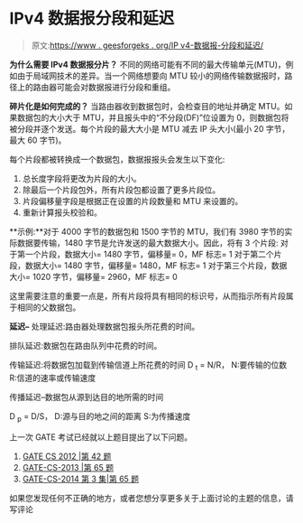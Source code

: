 # IPv4 数据报分段和延迟

> 原文:[https://www . geesforgeks . org/IP v4-数据报-分段和延迟/](https://www.geeksforgeeks.org/ipv4-datagram-fragmentation-and-delays/)

**为什么需要 IPv4 数据报分片？**
不同的网络可能有不同的最大传输单元(MTU)，例如由于局域网技术的差异。当一个网络想要向 MTU 较小的网络传输数据报时，路径上的路由器可能会对数据报进行分段和重组。

**碎片化是如何完成的？**
当路由器收到数据包时，会检查目的地址并确定 MTU。如果数据包的大小大于 MTU，并且报头中的“不分段(DF)”位设置为 0，则数据包将被分段并逐个发送。每个片段的最大大小是 MTU 减去 IP 头大小(最小 20 字节，最大 60 字节)。

每个片段都被转换成一个数据包，数据报报头会发生以下变化:

1.  总长度字段将更改为片段的大小。
2.  除最后一个片段包外，所有片段包都设置了更多片段位。
3.  片段偏移量字段是根据正在设置的片段数量和 MTU 来设置的。
4.  重新计算报头校验和。

**示例:**对于 4000 字节的数据包和 1500 字节的 MTU，我们有 3980 字节的实际数据要传输，1480 字节是允许发送的最大数据大小。因此，将有 3 个片段:
对于第一个片段，数据大小= 1480 字节，偏移量= 0，MF 标志= 1
对于第二个片段，数据大小= 1480 字节，偏移量= 1480，MF 标志= 1
对于第三个片段，数据大小= 1020 字节，偏移量= 2960，MF 标志= 0

这里需要注意的重要一点是，所有片段将具有相同的标识号，从而指示所有片段属于相同的父数据包。

**延迟–**
处理延迟:路由器处理数据包报头所花费的时间。

排队延迟:数据包在路由队列中花费的时间。

传输延迟:将数据包加载到传输信道上所花费的时间
D <sub>t</sub> = N/R，
N:要传输的位数
R:信道的速率或传输速度

传播延迟–数据包从源到达目的地所需的时间

D <sub>p</sub> = D/S，
D:源与目的地之间的距离
S:为传播速度

上一次 GATE 考试已经就以上题目提出了以下问题。

1.  [GATE CS 2012 |第 42 题](https://www.geeksforgeeks.org/gate-gate-cs-2012-question-44/)
2.  [GATE-CS-2013 |第 65 题](https://www.geeksforgeeks.org/gate-gate-cs-2013-question-37/)
3.  [GATE-CS-2014 第 3 集|第 65 题](https://www.geeksforgeeks.org/gate-gate-cs-2014-set-3-question-38/)

如果您发现任何不正确的地方，或者您想分享更多关于上面讨论的主题的信息，请写评论
